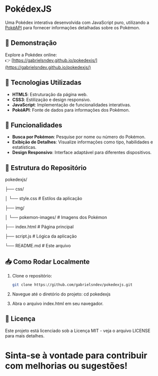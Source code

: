 # PokédexJS

Uma Pokédex interativa desenvolvida com JavaScript puro, utilizando a [PokéAPI](https://pokeapi.co/) para fornecer informações detalhadas sobre os Pokémon.

## 🌟 Demonstração

Explore a Pokédex online:  
👉 [https://gabrielsndev.github.io/pokedexjs/](https://gabrielsndev.github.io/pokedexjs/)

## 🚀 Tecnologias Utilizadas

- **HTML5**: Estruturação da página web.
- **CSS3**: Estilização e design responsivo.
- **JavaScript**: Implementação de funcionalidades interativas.
- **PokéAPI**: Fonte de dados para informações dos Pokémon.

## 🧩 Funcionalidades

- **Busca por Pokémon**: Pesquise por nome ou número do Pokémon.
- **Exibição de Detalhes**: Visualize informações como tipo, habilidades e estatísticas.
- **Design Responsivo**: Interface adaptável para diferentes dispositivos.

## 📂 Estrutura do Repositório

pokedexjs/

├── css/

│ └── style.css # Estilos da aplicação

├── img/

│ └── pokemon-images/ # Imagens dos Pokémon

├── index.html # Página principal

├── script.js # Lógica da aplicação

└── README.md # Este arquivo


## 📥 Como Rodar Localmente

1. Clone o repositório:

   ```bash
   git clone https://github.com/gabrielsndev/pokedexjs.git
2. Navegue até o diretório do projeto:
   cd pokedexjs
 
3. Abra o arquivo index.html em seu navegador.

## 📄 Licença

Este projeto está licenciado sob a Licença MIT - veja o arquivo LICENSE para mais detalhes.

# Sinta-se à vontade para contribuir com melhorias ou sugestões!

